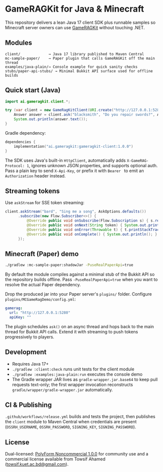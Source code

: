 # GameRAGKit for Java & Minecraft

This repository delivers a lean Java 17 client SDK plus runnable samples so Minecraft server owners can use [GameRAGKit](https://github.com/TowsifAhamed/GameRAGKit) without touching .NET.

## Modules

```
client/             → Java 17 library published to Maven Central
mc-sample-paper/    → Paper plugin that calls GameRAGKit off the main thread
examples/java-plain/→ Console example for quick sanity checks
stubs/paper-api-stubs/ → Minimal Bukkit API surface used for offline builds
```

## Quick start (Java)

```java
import ai.gameragkit.client.*;

try (var client = new GameRagKitClient(URI.create("http://127.0.0.1:5280"), Duration.ofSeconds(15))) {
    Answer answer = client.ask("blacksmith", "Do you repair swords?", AskOptions.defaults());
    System.out.println(answer.text());
}
```

Gradle dependency:

```kotlin
dependencies {
    implementation("ai.gameragkit:gameragkit-client:1.0.0")
}
```

The SDK uses Java's built-in `HttpClient`, automatically adds `X-GameRAG-Protocol: 1`, ignores unknown JSON properties, and supports optional auth. Pass a plain key to send `X-Api-Key`, or prefix it with `Bearer ` to emit an `Authorization` header instead.

## Streaming tokens

Use `askStream` for SSE token streaming:

```java
client.askStream("bard", "Sing me a song", AskOptions.defaults())
      .subscribe(new Flow.Subscriber<>() {
          @Override public void onSubscribe(Flow.Subscription s) { s.request(Long.MAX_VALUE); }
          @Override public void onNext(String token) { System.out.print(token); }
          @Override public void onError(Throwable t) { t.printStackTrace(); }
          @Override public void onComplete() { System.out.println(); }
      });
```

## Minecraft (Paper) demo

```bash
./gradlew :mc-sample-paper:shadowJar -PuseRealPaperApi=true
```

By default the module compiles against a minimal stub of the Bukkit API so the repository builds offline. Pass `-PuseRealPaperApi=true` when you want to resolve the actual Paper dependency.

Drop the produced jar into your Paper server's `plugins/` folder. Configure `plugins/MCGameRagDemo/config.yml`:

```yaml
gamerag:
  url: "http://127.0.0.1:5280"
  apiKey: ""
```

The plugin schedules `ask()` on an async thread and hops back to the main thread for Bukkit API calls. Extend it with streaming to push tokens progressively to players.

## Development

- Requires Java 17+
- `./gradlew :client:check` runs unit tests for the client module
- `./gradlew :examples:java-plain:run` executes the console demo
- The Gradle wrapper JAR lives as `gradle-wrapper.jar.base64` to keep pull requests text-only; the first wrapper invocation reconstructs `gradle/wrapper/gradle-wrapper.jar` automatically.

## CI & Publishing

`.github/workflows/release.yml` builds and tests the project, then publishes the `client` module to Maven Central when credentials are present (`OSSRH_USERNAME`, `OSSRH_PASSWORD`, `SIGNING_KEY`, `SIGNING_PASSWORD`).

## License

Dual-licensed: [PolyForm Noncommercial 1.0.0](https://polyformproject.org/licenses/noncommercial/1.0.0/) for community use and a commercial license available from Towsif Ahamed (<towsif.kuet.ac.bd@gmail.com>).
